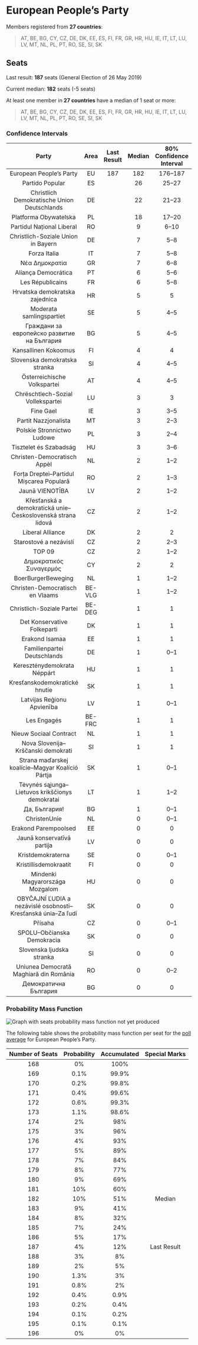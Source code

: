 # European People’s Party

Members registered from **27 countries**:

> AT, BE, BG, CY, CZ, DE, DK, EE, ES, FI, FR, GR, HR, HU, IE, IT, LT, LU, LV, MT, NL, PL, PT, RO, SE, SI, SK

## Seats

Last result: **187** seats (General Election of 26 May 2019)

Current median: **182** seats (-5 seats)

At least one member in **27 countries** have a median of 1 seat or more:

> AT, BE, BG, CY, CZ, DE, DK, EE, ES, FI, FR, GR, HR, HU, IE, IT, LT, LU, LV, MT, NL, PL, PT, RO, SE, SI, SK

### Confidence Intervals

| Party | Area | Last Result | Median | 80% Confidence Interval | 90% Confidence Interval | 95% Confidence Interval | 99% Confidence Interval |
|:-----:|:----:|:-----------:|:------:|:-----------------------:|:-----------------------:|:-----------------------:|:-----------------------:|
| European People’s Party | EU | 187 | 182 | 176–187 | 175–188 | 174–190 | 171–192 |
| Partido Popular | ES | | 26 | 25–27 | 24–27 | 24–28 | 24–28 |
| Christlich Demokratische Union Deutschlands | DE | | 22 | 21–23 | 20–23 | 19–23 | 19–25 |
| Platforma Obywatelska | PL | | 18 | 17–20 | 16–21 | 16–21 | 14–21 |
| Partidul Național Liberal | RO | | 9 | 6–10 | 6–11 | 6–11 | 5–12 |
| Christlich-Soziale Union in Bayern | DE | | 7 | 5–8 | 5–8 | 5–8 | 5–8 |
| Forza Italia | IT | | 7 | 5–8 | 4–8 | 4–9 | 4–9 |
| Νέα Δημοκρατία | GR | | 7 | 6–8 | 6–8 | 6–8 | 6–8 |
| Aliança Democrática | PT | | 6 | 5–6 | 5–7 | 5–7 | 5–7 |
| Les Républicains | FR | | 6 | 5–8 | 5–8 | 5–8 | 0–9 |
| Hrvatska demokratska zajednica | HR | | 5 | 5 | 5 | 5 | 5 |
| Moderata samlingspartiet | SE | | 5 | 4–5 | 4–5 | 4–5 | 4–5 |
| Граждани за европейско развитие на България | BG | | 5 | 4–5 | 4–5 | 4–5 | 4–6 |
| Kansallinen Kokoomus | FI | | 4 | 4 | 3–4 | 3–4 | 3–5 |
| Slovenska demokratska stranka | SI | | 4 | 4–5 | 4–5 | 3–5 | 3–5 |
| Österreichische Volkspartei | AT | | 4 | 4–5 | 4–5 | 4–5 | 3–5 |
| Chrëschtlech-Sozial Vollekspartei | LU | | 3 | 3 | 3 | 3 | 3 |
| Fine Gael | IE | | 3 | 3–5 | 3–5 | 3–5 | 3–5 |
| Partit Nazzjonalista | MT | | 3 | 2–3 | 2–3 | 2–3 | 2–3 |
| Polskie Stronnictwo Ludowe | PL | | 3 | 2–4 | 2–4 | 2–5 | 2–5 |
| Tisztelet és Szabadság | HU | | 3 | 3–6 | 3–6 | 2–6 | 2–7 |
| Christen-Democratisch Appèl | NL | | 2 | 1–2 | 1–2 | 1–2 | 1–2 |
| Forța Dreptei–Partidul Mișcarea Populară | RO | | 2 | 1–3 | 1–3 | 1–3 | 1–4 |
| Jaunā VIENOTĪBA | LV | | 2 | 1–2 | 1–2 | 1–2 | 1–2 |
| Křesťanská a demokratická unie–Československá strana lidová | CZ | | 2 | 1–2 | 1–2 | 1–2 | 1–2 |
| Liberal Alliance | DK | | 2 | 2 | 2 | 1–2 | 1–2 |
| Starostové a nezávislí | CZ | | 2 | 2–3 | 2–3 | 2–3 | 1–3 |
| TOP 09 | CZ | | 2 | 1–2 | 1–2 | 1–2 | 1–2 |
| Δημοκρατικός Συναγερμός | CY | | 2 | 2 | 2 | 2 | 2 |
| BoerBurgerBeweging | NL | | 1 | 1–2 | 1–2 | 1–2 | 1–2 |
| Christen-Democratisch en Vlaams | BE-VLG | | 1 | 1–2 | 1–2 | 1–2 | 1–2 |
| Christlich-Soziale Partei | BE-DEG | | 1 | 1 | 1 | 1 | 1 |
| Det Konservative Folkeparti | DK | | 1 | 1 | 1 | 1 | 1 |
| Erakond Isamaa | EE | | 1 | 1 | 1–2 | 1–2 | 1–2 |
| Familienpartei Deutschlands | DE | | 1 | 0–1 | 0–1 | 0–1 | 0–1 |
| Kereszténydemokrata Néppárt | HU | | 1 | 1 | 1–2 | 0–2 | 0–2 |
| Kresťanskodemokratické hnutie | SK | | 1 | 1 | 1 | 1–2 | 1–2 |
| Latvijas Reģionu Apvienība | LV | | 1 | 0–1 | 0–1 | 0–1 | 0–1 |
| Les Engagés | BE-FRC | | 1 | 1 | 1 | 1 | 1 |
| Nieuw Sociaal Contract | NL | | 1 | 1 | 1–2 | 1–2 | 1–2 |
| Nova Slovenija–Krščanski demokrati | SI | | 1 | 1 | 0–1 | 0–1 | 0–1 |
| Strana maďarskej koalície–Magyar Koalíció Pártja | SK | | 1 | 0–1 | 0–1 | 0–1 | 0–1 |
| Tėvynės sąjunga–Lietuvos krikščionys demokratai | LT | | 1 | 1–2 | 1–2 | 1–2 | 1–2 |
| Да, България! | BG | | 1 | 0–1 | 0–1 | 0–1 | 0–1 |
| ChristenUnie | NL | | 0 | 0–1 | 0–1 | 0–1 | 0–1 |
| Erakond Parempoolsed | EE | | 0 | 0 | 0 | 0 | 0 |
| Jaunā konservatīvā partija | LV | | 0 | 0 | 0 | 0 | 0 |
| Kristdemokraterna | SE | | 0 | 0–1 | 0–1 | 0–1 | 0–1 |
| Kristillisdemokraatit | FI | | 0 | 0 | 0 | 0 | 0 |
| Mindenki Magyarországa Mozgalom | HU | | 0 | 0 | 0 | 0 | 0 |
| OBYČAJNÍ ĽUDIA a nezávislé osobnosti–Kresťanská únia–Za ľudí | SK | | 0 | 0 | 0–1 | 0–1 | 0–1 |
| Přísaha | CZ | | 0 | 0–1 | 0–1 | 0–2 | 0–2 |
| SPOLU–Občianska Demokracia | SK | | 0 | 0 | 0 | 0 | 0 |
| Slovenska ljudska stranka | SI | | 0 | 0 | 0 | 0 | 0 |
| Uniunea Democrată Maghiară din România | RO | | 0 | 0–2 | 0–2 | 0–2 | 0–2 |
| Демократична България | BG | | 0 | 0 | 0–1 | 0–1 | 0–1 |

### Probability Mass Function

![Graph with seats probability mass function not yet produced](average-2024-05-15-seats-pmf-europeanpeople’sparty.png "Seats Probability Mass Function")

The following table shows the probability mass function per seat for the [poll average](average-2024-05-15.html) for European People’s Party.

| Number of Seats | Probability | Accumulated | Special Marks |
|:---------------:|:-----------:|:-----------:|:-------------:|
| 168 | 0% | 100% |  |
| 169 | 0.1% | 99.9% |  |
| 170 | 0.2% | 99.8% |  |
| 171 | 0.4% | 99.6% |  |
| 172 | 0.6% | 99.3% |  |
| 173 | 1.1% | 98.6% |  |
| 174 | 2% | 98% |  |
| 175 | 3% | 96% |  |
| 176 | 4% | 93% |  |
| 177 | 5% | 89% |  |
| 178 | 7% | 84% |  |
| 179 | 8% | 77% |  |
| 180 | 9% | 69% |  |
| 181 | 10% | 60% |  |
| 182 | 10% | 51% | Median |
| 183 | 9% | 41% |  |
| 184 | 8% | 32% |  |
| 185 | 7% | 24% |  |
| 186 | 5% | 17% |  |
| 187 | 4% | 12% | Last Result |
| 188 | 3% | 8% |  |
| 189 | 2% | 5% |  |
| 190 | 1.3% | 3% |  |
| 191 | 0.8% | 2% |  |
| 192 | 0.4% | 0.9% |  |
| 193 | 0.2% | 0.4% |  |
| 194 | 0.1% | 0.2% |  |
| 195 | 0.1% | 0.1% |  |
| 196 | 0% | 0% |  |


